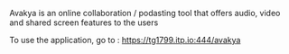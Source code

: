 Avakya is an online collaboration / podasting tool that offers audio, video and shared screen features to the users

To use the application, go to : https://tg1799.itp.io:444/avakya
